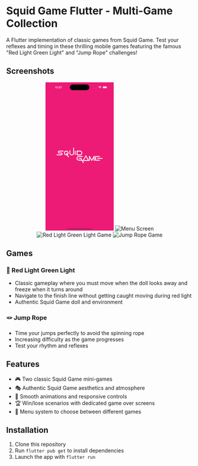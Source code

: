 # Squid Game Flutter - Multi-Game Collection

A Flutter implementation of classic games from Squid Game. Test your reflexes and timing in these thrilling mobile games featuring the famous "Red Light Green Light" and "Jump Rope" challenges!

## Screenshots

<div align="center">
  <img src="previews/splash.png" alt="Splash Screen" height="400"/>
  <img src="previews/menu.png" alt="Menu Screen" height="400"/>
</div>

<div align="center">
  <img src="previews/game.png" alt="Red Light Green Light Game" height="400"/>
  <img src="previews/jr_game.png" alt="Jump Rope Game" height="400"/>
</div>

## Games

### 🔴 Red Light Green Light

- Classic gameplay where you must move when the doll looks away and freeze when it turns around
- Navigate to the finish line without getting caught moving during red light
- Authentic Squid Game doll and environment

### 🪢 Jump Rope

- Time your jumps perfectly to avoid the spinning rope
- Increasing difficulty as the game progresses
- Test your rhythm and reflexes

## Features

- 🎮 Two classic Squid Game mini-games
- 🎭 Authentic Squid Game aesthetics and atmosphere
- 📱 Smooth animations and responsive controls
- 🏆 Win/lose scenarios with dedicated game over screens
- 🎯 Menu system to choose between different games



## Installation

1. Clone this repository
2. Run `flutter pub get` to install dependencies
3. Launch the app with `flutter run`
